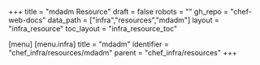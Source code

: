 +++
title = "mdadm Resource"
draft = false
robots = ""
gh_repo = "chef-web-docs"
data_path = ["infra","resources","mdadm"]
layout = "infra_resource"
toc_layout = "infra_resource_toc"

[menu]
  [menu.infra]
    title = "mdadm"
    identifier = "chef_infra/resources/mdadm"
    parent = "chef_infra/resources"
+++

<!-- The contents of this page are automatically generated from the mdadm.yaml file in the data directory. -->
<!-- To suggest a change, edit the https://github.com/chef/chef/blob/main/lib/chef/resource/mdadm.rb file
      and submit a pull request to the https://github.com/chef/chef repository. -->
